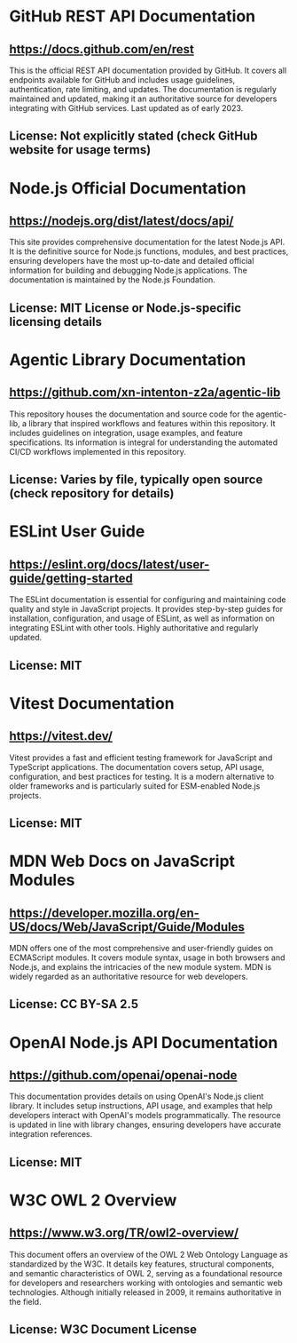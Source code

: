 # GitHub REST API Documentation
## https://docs.github.com/en/rest
This is the official REST API documentation provided by GitHub. It covers all endpoints available for GitHub and includes usage guidelines, authentication, rate limiting, and updates. The documentation is regularly maintained and updated, making it an authoritative source for developers integrating with GitHub services. Last updated as of early 2023.
## License: Not explicitly stated (check GitHub website for usage terms)

# Node.js Official Documentation
## https://nodejs.org/dist/latest/docs/api/
This site provides comprehensive documentation for the latest Node.js API. It is the definitive source for Node.js functions, modules, and best practices, ensuring developers have the most up-to-date and detailed official information for building and debugging Node.js applications. The documentation is maintained by the Node.js Foundation.
## License: MIT License or Node.js-specific licensing details

# Agentic Library Documentation
## https://github.com/xn-intenton-z2a/agentic-lib
This repository houses the documentation and source code for the agentic-lib, a library that inspired workflows and features within this repository. It includes guidelines on integration, usage examples, and feature specifications. Its information is integral for understanding the automated CI/CD workflows implemented in this repository.
## License: Varies by file, typically open source (check repository for details)

# ESLint User Guide
## https://eslint.org/docs/latest/user-guide/getting-started
The ESLint documentation is essential for configuring and maintaining code quality and style in JavaScript projects. It provides step-by-step guides for installation, configuration, and usage of ESLint, as well as information on integrating ESLint with other tools. Highly authoritative and regularly updated.
## License: MIT

# Vitest Documentation
## https://vitest.dev/
Vitest provides a fast and efficient testing framework for JavaScript and TypeScript applications. The documentation covers setup, API usage, configuration, and best practices for testing. It is a modern alternative to older frameworks and is particularly suited for ESM-enabled Node.js projects.
## License: MIT

# MDN Web Docs on JavaScript Modules
## https://developer.mozilla.org/en-US/docs/Web/JavaScript/Guide/Modules
MDN offers one of the most comprehensive and user-friendly guides on ECMAScript modules. It covers module syntax, usage in both browsers and Node.js, and explains the intricacies of the new module system. MDN is widely regarded as an authoritative resource for web developers.
## License: CC BY-SA 2.5

# OpenAI Node.js API Documentation
## https://github.com/openai/openai-node
This documentation provides details on using OpenAI's Node.js client library. It includes setup instructions, API usage, and examples that help developers interact with OpenAI's models programmatically. The resource is updated in line with library changes, ensuring developers have accurate integration references.
## License: MIT

# W3C OWL 2 Overview
## https://www.w3.org/TR/owl2-overview/
This document offers an overview of the OWL 2 Web Ontology Language as standardized by the W3C. It details key features, structural components, and semantic characteristics of OWL 2, serving as a foundational resource for developers and researchers working with ontologies and semantic web technologies. Although initially released in 2009, it remains authoritative in the field.
## License: W3C Document License